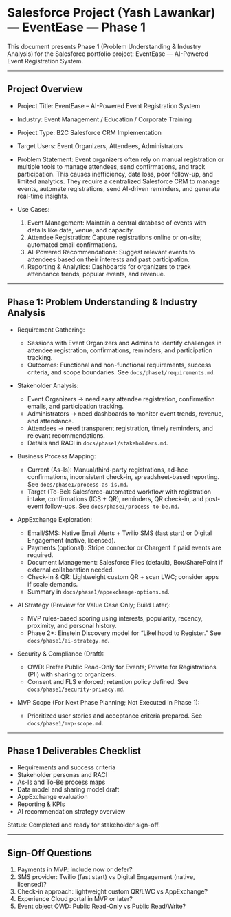 # Salesforce Project (Yash Lawankar) — EventEase — Phase 1

This document presents Phase 1 (Problem Understanding & Industry Analysis) for the Salesforce portfolio project: EventEase — AI-Powered Event Registration System.

---

## Project Overview

- Project Title: EventEase – AI-Powered Event Registration System
- Industry: Event Management / Education / Corporate Training
- Project Type: B2C Salesforce CRM Implementation
- Target Users: Event Organizers, Attendees, Administrators

- Problem Statement:
  Event organizers often rely on manual registration or multiple tools to manage attendees, send confirmations, and track participation. This causes inefficiency, data loss, poor follow-up, and limited analytics. They require a centralized Salesforce CRM to manage events, automate registrations, send AI-driven reminders, and generate real-time insights.

- Use Cases:
  1) Event Management: Maintain a central database of events with details like date, venue, and capacity.
  2) Attendee Registration: Capture registrations online or on-site; automated email confirmations.
  3) AI-Powered Recommendations: Suggest relevant events to attendees based on their interests and past participation.
  4) Reporting & Analytics: Dashboards for organizers to track attendance trends, popular events, and revenue.

---

## Phase 1: Problem Understanding & Industry Analysis

- Requirement Gathering:
  - Sessions with Event Organizers and Admins to identify challenges in attendee registration, confirmations, reminders, and participation tracking.
  - Outcomes: Functional and non-functional requirements, success criteria, and scope boundaries. See `docs/phase1/requirements.md`.

- Stakeholder Analysis:
  - Event Organizers → need easy attendee registration, confirmation emails, and participation tracking.
  - Administrators → need dashboards to monitor event trends, revenue, and attendance.
  - Attendees → need transparent registration, timely reminders, and relevant recommendations.
  - Details and RACI in `docs/phase1/stakeholders.md`.

- Business Process Mapping:
  - Current (As-Is): Manual/third-party registrations, ad-hoc confirmations, inconsistent check-in, spreadsheet-based reporting. See `docs/phase1/process-as-is.md`.
  - Target (To-Be): Salesforce-automated workflow with registration intake, confirmations (ICS + QR), reminders, QR check-in, and post-event follow-ups. See `docs/phase1/process-to-be.md`.

- AppExchange Exploration:
  - Email/SMS: Native Email Alerts + Twilio SMS (fast start) or Digital Engagement (native, licensed).
  - Payments (optional): Stripe connector or Chargent if paid events are required.
  - Document Management: Salesforce Files (default), Box/SharePoint if external collaboration needed.
  - Check-in & QR: Lightweight custom QR + scan LWC; consider apps if scale demands.
  - Summary in `docs/phase1/appexchange-options.md`.

- AI Strategy (Preview for Value Case Only; Build Later):
  - MVP rules-based scoring using interests, popularity, recency, proximity, and personal history.
  - Phase 2+: Einstein Discovery model for “Likelihood to Register.” See `docs/phase1/ai-strategy.md`.

- Security & Compliance (Draft):
  - OWD: Prefer Public Read-Only for Events; Private for Registrations (PII) with sharing to organizers.
  - Consent and FLS enforced; retention policy defined. See `docs/phase1/security-privacy.md`.

- MVP Scope (For Next Phase Planning; Not Executed in Phase 1):
  - Prioritized user stories and acceptance criteria prepared. See `docs/phase1/mvp-scope.md`.

---

## Phase 1 Deliverables Checklist

- Requirements and success criteria
- Stakeholder personas and RACI
- As-Is and To-Be process maps
- Data model and sharing model draft
- AppExchange evaluation
- Reporting & KPIs
- AI recommendation strategy overview

Status: Completed and ready for stakeholder sign-off.

---

## Sign-Off Questions

1) Payments in MVP: include now or defer?
2) SMS provider: Twilio (fast start) vs Digital Engagement (native, licensed)?
3) Check-in approach: lightweight custom QR/LWC vs AppExchange?
4) Experience Cloud portal in MVP or later?
5) Event object OWD: Public Read-Only vs Public Read/Write?


